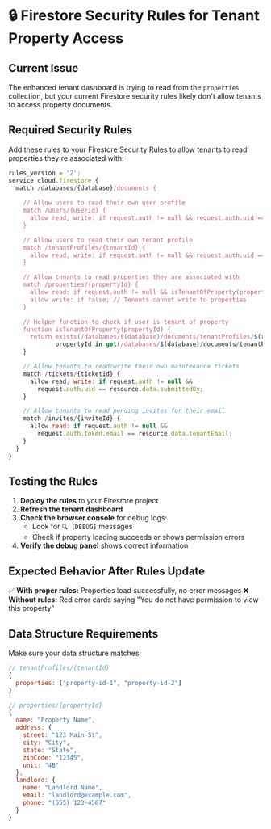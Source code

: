 # 🔒 Firestore Security Rules for Tenant Property Access

## Current Issue
The enhanced tenant dashboard is trying to read from the `properties` collection, but your current Firestore security rules likely don't allow tenants to access property documents.

## Required Security Rules

Add these rules to your Firestore Security Rules to allow tenants to read properties they're associated with:

```javascript
rules_version = '2';
service cloud.firestore {
  match /databases/{database}/documents {
    
    // Allow users to read their own user profile
    match /users/{userId} {
      allow read, write: if request.auth != null && request.auth.uid == userId;
    }

    // Allow users to read their own tenant profile
    match /tenantProfiles/{tenantId} {
      allow read, write: if request.auth != null && request.auth.uid == tenantId;
    }

    // Allow tenants to read properties they are associated with
    match /properties/{propertyId} {
      allow read: if request.auth != null && isTenantOfProperty(propertyId);
      allow write: if false; // Tenants cannot write to properties
    }

    // Helper function to check if user is tenant of property
    function isTenantOfProperty(propertyId) {
      return exists(/databases/$(database)/documents/tenantProfiles/$(request.auth.uid)) &&
             propertyId in get(/databases/$(database)/documents/tenantProfiles/$(request.auth.uid)).data.properties;
    }

    // Allow tenants to read/write their own maintenance tickets
    match /tickets/{ticketId} {
      allow read, write: if request.auth != null && 
        request.auth.uid == resource.data.submittedBy;
    }

    // Allow tenants to read pending invites for their email
    match /invites/{inviteId} {
      allow read: if request.auth != null && 
        request.auth.token.email == resource.data.tenantEmail;
    }
  }
}
```

## Testing the Rules

1. **Deploy the rules** to your Firestore project
2. **Refresh the tenant dashboard** 
3. **Check the browser console** for debug logs:
   - Look for `🔍 [DEBUG]` messages
   - Check if property loading succeeds or shows permission errors
4. **Verify the debug panel** shows correct information

## Expected Behavior After Rules Update

✅ **With proper rules:** Properties load successfully, no error messages
❌ **Without rules:** Red error cards saying "You do not have permission to view this property"

## Data Structure Requirements

Make sure your data structure matches:

```javascript
// tenantProfiles/{tenantId}
{
  properties: ["property-id-1", "property-id-2"]
}

// properties/{propertyId}  
{
  name: "Property Name",
  address: {
    street: "123 Main St",
    city: "City",
    state: "State", 
    zipCode: "12345",
    unit: "4B"
  },
  landlord: {
    name: "Landlord Name",
    email: "landlord@example.com", 
    phone: "(555) 123-4567"
  }
}
``` 